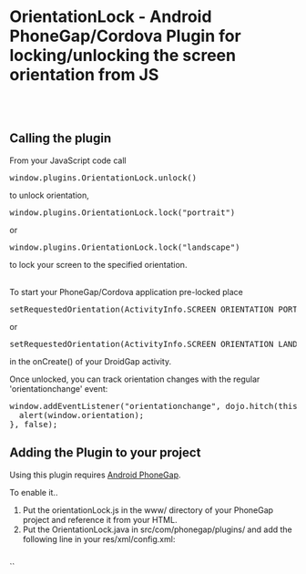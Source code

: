 # OrientationLock - Android PhoneGap/Cordova Plugin for locking/unlocking the screen orientation from JS #

</br>
</br>

## Calling the plugin ##

From your JavaScript code call <pre>window.plugins.OrientationLock.unlock()</pre> to unlock orientation, <br/>
<pre>window.plugins.OrientationLock.lock("portrait")</pre> or <pre>window.plugins.OrientationLock.lock("landscape")</pre> 
to lock your screen to the specified orientation. </br></br>

To start your PhoneGap/Cordova application pre-locked place 
<pre>setRequestedOrientation(ActivityInfo.SCREEN_ORIENTATION_PORTRAIT);</pre> or 
<pre>setRequestedOrientation(ActivityInfo.SCREEN_ORIENTATION_LANDSCAPE);</pre> 
in the onCreate() of your DroidGap activity. </br>

Once unlocked, you can track orientation changes with the regular 'orientationchange' event:
<pre>window.addEventListener("orientationchange", dojo.hitch(this, function() {
  alert(window.orientation);
}, false);</pre>

## Adding the Plugin to your project ##

Using this plugin requires [Android PhoneGap](http://github.com/phonegap/phonegap-android).

To enable it..<br>
1) Put the orientationLock.js in the www/ directory of your PhoneGap project and reference it from your HTML. <br/>
2) Put the OrientationLock.java in src/com/phonegap/plugins/ and add the following line in your res/xml/config.xml:
<br/>
`<plugin name="OrientationLock" value="com.phonegap.plugins.OrientationLock"/>`
